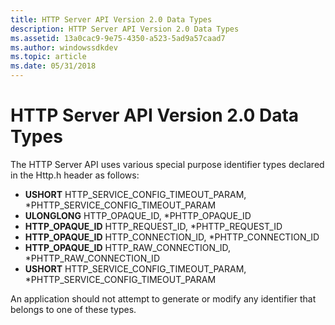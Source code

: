 ```yaml
---
title: HTTP Server API Version 2.0 Data Types
description: HTTP Server API Version 2.0 Data Types
ms.assetid: 13a0cac9-9e75-4350-a523-5ad9a57caad7
ms.author: windowssdkdev
ms.topic: article
ms.date: 05/31/2018
---
```


# HTTP Server API Version 2.0 Data Types

The HTTP Server API uses various special purpose identifier types declared in the Http.h header as follows:

-   **USHORT** HTTP\_SERVICE\_CONFIG\_TIMEOUT\_PARAM, \*PHTTP\_SERVICE\_CONFIG\_TIMEOUT\_PARAM
-   **ULONGLONG** HTTP\_OPAQUE\_ID, \*PHTTP\_OPAQUE\_ID
-   **HTTP\_OPAQUE\_ID** HTTP\_REQUEST\_ID, \*PHTTP\_REQUEST\_ID
-   **HTTP\_OPAQUE\_ID** HTTP\_CONNECTION\_ID, \*PHTTP\_CONNECTION\_ID
-   **HTTP\_OPAQUE\_ID** HTTP\_RAW\_CONNECTION\_ID, \*PHTTP\_RAW\_CONNECTION\_ID
-   **USHORT** HTTP\_SERVICE\_CONFIG\_TIMEOUT\_PARAM, \*PHTTP\_SERVICE\_CONFIG\_TIMEOUT\_PARAM

An application should not attempt to generate or modify any identifier that belongs to one of these types.

 

 




